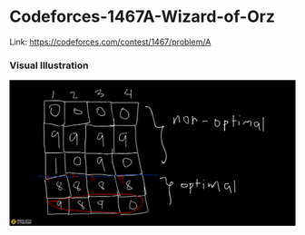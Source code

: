 # Codeforces-1467A-Wizard-of-Orz
Link: https://codeforces.com/contest/1467/problem/A
### Visual Illustration
![](vis.png)

